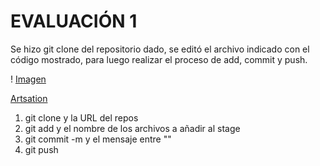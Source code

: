 

# EVALUACIÓN 1 

 Se hizo git clone del repositorio dado, se editó el archivo indicado con el código mostrado, para luego realizar el proceso de add, commit y push.

! [Imagen](https://images3.memedroid.com/images/UPLOADED222/5f5004d394021.jpeg)

[Artsation](https://www.artstation.com/artwork/B18Y2k)

1. git clone y la URL del repos
2. git add y el nombre de los archivos a añadir al stage
3. git commit -m y el mensaje entre ""
4. git push

